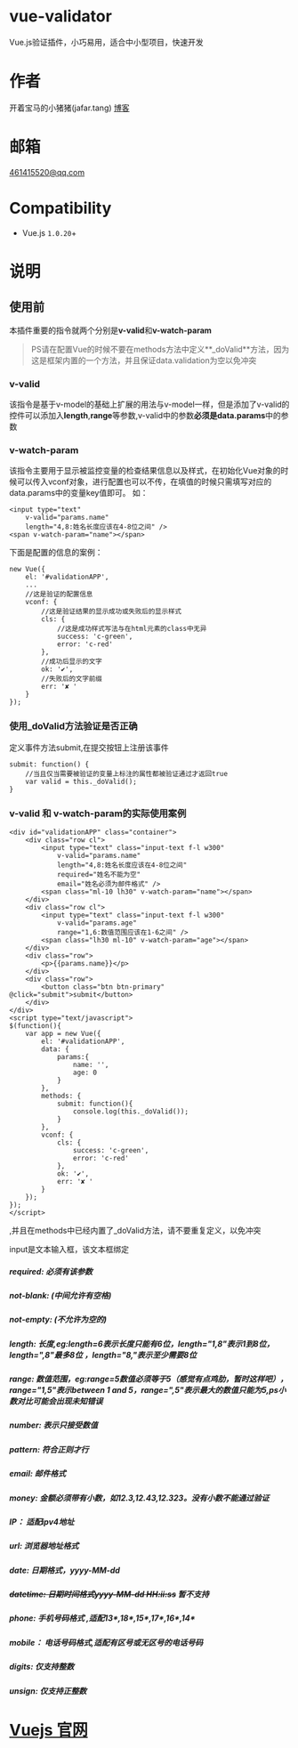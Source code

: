 # vue-validator

Vue.js验证插件，小巧易用，适合中小型项目，快速开发

# 作者
开着宝马的小猪猪(jafar.tang)
[博客](http://www.xiaozhuzhu.top)

# 邮箱
461415520@qq.com

# Compatibility
- Vue.js `1.0.20`+

# 说明
## 使用前
本插件重要的指令就两个分别是**v-valid**和**v-watch-param**

> PS请在配置Vue的时候不要在methods方法中定义**_doValid**方法，因为这是框架内置的一个方法，并且保证data.validation为空以免冲突

### v-valid
该指令是基于v-model的基础上扩展的用法与v-model一样，但是添加了v-valid的控件可以添加入**length**,**range**等参数,v-valid中的参数**必须是data.params**中的参数

### v-watch-param
该指令主要用于显示被监控变量的检查结果信息以及样式，在初始化Vue对象的时候可以传入vconf对象，进行配置也可以不传，在填值的时候只需填写对应的data.params中的变量key值即可。
如：
```
<input type="text"
	v-valid="params.name"
	length="4,8:姓名长度应该在4-8位之间" />
<span v-watch-param="name"></span>
```
下面是配置的信息的案例：
```
new Vue({
	el: '#validationAPP',
	...
	//这是验证的配置信息
	vconf: {
		//这是验证结果的显示成功或失败后的显示样式
		cls: {
			//这是成功样式写法与在html元素的class中无异
			success: 'c-green',
			error: 'c-red'
		},
		//成功后显示的文字
		ok: '✔',
		//失败后的文字前缀
		err: '✘ '
	}
});
```

### 使用_doValid方法验证是否正确
定义事件方法submit,在提交按钮上注册该事件 
```
submit: function() {
	//当且仅当需要被验证的变量上标注的属性都被验证通过才返回true
	var valid = this._doValid();
}
```

### v-valid 和 v-watch-param的实际使用案例
```
<div id="validationAPP" class="container">
	<div class="row cl">
		<input type="text" class="input-text f-l w300" 
			v-valid="params.name"
			length="4,8:姓名长度应该在4-8位之间"
			required="姓名不能为空"
			email="姓名必须为邮件格式" />
		<span class="ml-10 lh30" v-watch-param="name"></span>
	</div>
	<div class="row cl">
		<input type="text" class="input-text f-l w300" 
			v-valid="params.age"
			range="1,6:数值范围应该在1-6之间" />
		<span class="lh30 ml-10" v-watch-param="age"></span>
	</div>
	<div class="row">
		<p>{{params.name}}</p>
	</div>
	<div class="row">
		<button class="btn btn-primary" @click="submit">submit</button>
	</div>
</div>
<script type="text/javascript">
$(function(){
	var app = new Vue({
		el: '#validationAPP',
		data: {
			params:{
				name: '',
				age: 0
			}
		},
		methods: {
			submit: function(){
				console.log(this._doValid());
			}
		},
		vconf: {
			cls: {
				success: 'c-green',
				error: 'c-red'
			},
			ok: '✔',
			err: '✘ '
		}
	});
});
</script>
```

,并且在methods中已经内置了_doValid方法，请不要重复定义，以免冲突

input是文本输入框，该文本框绑定
##### required: 必须有该参数
##### not-blank: (中间允许有空格)
##### not-empty: (不允许为空的)
##### length: 长度,eg:length=6表示长度只能有6位，length="1,8"表示1到8位，length=",8"最多8位 ，length="8,"表示至少需要8位
##### range: 数值范围，eg:range=5数值必须等于5（感觉有点鸡肋，暂时这样吧），range="1,5"表示between 1 and 5，range=",5"表示最大的数值只能为5,ps小数对比可能会出现未知错误
##### number: 表示只接受数值
##### pattern: 符合正则才行
##### email: 邮件格式
##### money: 金额必须带有小数，如12.3,12.43,12.323。没有小数不能通过验证
##### IP： 适配ipv4地址
##### url: 浏览器地址格式
##### date: 日期格式，yyyy-MM-dd
##### ~~datetime: 日期时间格式yyyy-MM-dd HH:ii:ss~~ 暂不支持
##### phone: 手机号码格式 ,适配13*,18*,15*,17*,16*,14*
##### mobile： 电话号码格式,适配有区号或无区号的电话号码
##### digits: 仅支持整数
##### unsign: 仅支持正整数


# [Vuejs 官网](http://cn.vuejs.org/)
